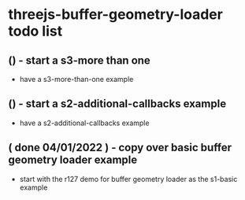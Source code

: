 # threejs-buffer-geometry-loader todo list

## () - start a s3-more than one
* have a s3-more-than-one example

## () - start a s2-additional-callbacks example
* have a s2-additional-callbacks example

## ( done 04/01/2022 ) - copy over basic buffer geometry loader example
* start with the r127 demo for buffer geometry loader as the s1-basic example
